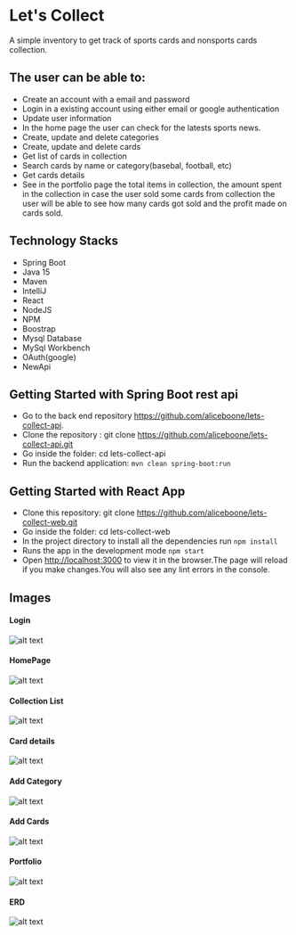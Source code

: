 
# Let's Collect 

A simple inventory to get track of sports cards and nonsports cards collection. 

## The user can be able to:

   - Create an account with a email and password
   - Login in a existing account using either email or google authentication
   - Update user information
   - In the home page the user can check for the latests sports news.
   - Create, update and delete categories
   - Create, update and delete cards
   - Get list of cards in collection 
   - Search cards by name or category(basebal, football, etc)
   - Get cards details
   - See in the portfolio page the total items in collection, the amount spent in the collection in case the user sold some cards from collection the user will be able to see how many cards got sold and the profit made on cards sold.
 
## Technology Stacks
   - Spring Boot
   - Java 15
   - Maven 
   - IntelliJ 
   - React
   - NodeJS 
   - NPM 
   - Boostrap
   - Mysql Database
   - MySql Workbench
   - OAuth(google)
   - NewApi
  
## Getting Started with Spring Boot rest api
   - Go to the back end repository https://github.com/aliceboone/lets-collect-api.
   - Clone the repository : git clone https://github.com/aliceboone/lets-collect-api.git
   - Go inside the folder: cd lets-collect-api
   - Run the backend application: `mvn clean spring-boot:run`
  
## Getting Started with  React App
   - Clone this repository: git clone https://github.com/aliceboone/lets-collect-web.git
   - Go inside the folder: cd lets-collect-web
   - In the project directory to install all the dependencies run `npm install` 
   - Runs the app in the development mode `npm start`
   - Open [http://localhost:3000](http://localhost:3000) to view it in the browser.The page will reload if you make changes.You will also see any lint errors in the console.

## Images

#### Login

![alt text](https://i.ibb.co/mz0NH84/Screen-Shot-2021-02-17-at-4-50-29-PM.png)

#### HomePage

![alt text](https://i.ibb.co/m0h2FRF/Screen-Shot-2021-02-17-at-4-37-18-PM.png)

#### Collection List

![alt text](https://i.ibb.co/hyT3spL/Screen-Shot-2021-02-17-at-4-37-48-PM.png)

#### Card details

![alt text](https://i.ibb.co/nfxnt8H/Screen-Shot-2021-02-17-at-4-38-28-PM.png)

#### Add Category

![alt text](https://i.ibb.co/Tbxsskj/Screen-Shot-2021-02-17-at-4-39-13-PM.png)

#### Add Cards
![alt text](https://i.ibb.co/6rKZ23J/Screen-Shot-2021-02-17-at-4-38-58-PM.png)

#### Portfolio

![alt text](https://i.ibb.co/C07d43T/Screen-Shot-2021-02-17-at-4-39-25-PM.png)

#### ERD

![alt text](https://i.ibb.co/hWKh2yP/let-s-collect-ERD.png)

